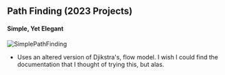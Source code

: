 ## Path Finding (2023 Projects)

#### Simple, Yet Elegant
![SimplePathFinding](https://i.imgur.com/AOHPeWZ.png)

- Uses an altered version of Djikstra's, flow model. I wish I could find the documentation that I thought of trying this, but alas.
